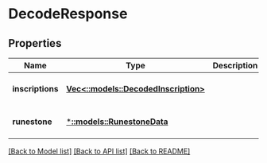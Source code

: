 # DecodeResponse

## Properties
Name | Type | Description | Notes
------------ | ------------- | ------------- | -------------
**inscriptions** | [**Vec<::models::DecodedInscription>**](DecodedInscription.md) |  | [optional] [default to null]
**runestone** | [***::models::RunestoneData**](RunestoneData.md) |  | [optional] [default to null]

[[Back to Model list]](../README.md#documentation-for-models) [[Back to API list]](../README.md#documentation-for-api-endpoints) [[Back to README]](../README.md)


